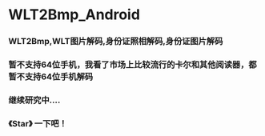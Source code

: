 # WLT2Bmp_Android
### WLT2Bmp,WLT图片解码,身份证照相解码,身份证图片解码
### 暂不支持64位手机，我看了市场上比较流行的卡尔和其他阅读器，都暂不支持64位手机解码
### 继续研究中....
### 《Star》 一下吧！

